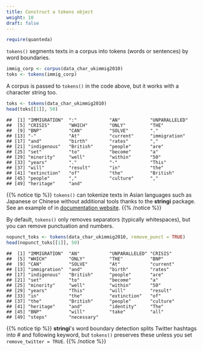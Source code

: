 ```yaml
---
title: Construct a tokens object
weight: 10
draft: false
---
```



```r
require(quanteda)
```

`tokens()` segments texts in a corpus into tokens (words or sentences) by word boundaries. 


```r
immig_corp <- corpus(data_char_ukimmig2010)
toks <- tokens(immig_corp)
```

A corpus is passed to `tokens()` in the code above, but it works with a character string too.


```r
toks <- tokens(data_char_ukimmig2010)
head(toks[[1]], 50)
```

```
##  [1] "IMMIGRATION"  ":"            "AN"           "UNPARALLELED"
##  [5] "CRISIS"       "WHICH"        "ONLY"         "THE"         
##  [9] "BNP"          "CAN"          "SOLVE"        "."           
## [13] "-"            "At"           "current"      "immigration" 
## [17] "and"          "birth"        "rates"        ","           
## [21] "indigenous"   "British"      "people"       "are"         
## [25] "set"          "to"           "become"       "a"           
## [29] "minority"     "well"         "within"       "50"          
## [33] "years"        "."            "-"            "This"        
## [37] "will"         "result"       "in"           "the"         
## [41] "extinction"   "of"           "the"          "British"     
## [45] "people"       ","            "culture"      ","           
## [49] "heritage"     "and"
```

{{% notice tip %}}
`tokens()` can tokenize texts in Asian languages such as Japanese or Chinese without additional tools thanks to the **stringi** package. See an example of in [documentation website](https://quanteda.io/articles/pkgdown/examples/chinese.html).
{{% /notice %}}

By default, `tokens()` only removes separators (typically whitespaces), but you can remove punctuation and numbers.


```r
nopunct_toks <- tokens(data_char_ukimmig2010, remove_punct = TRUE)
head(nopunct_toks[[1]], 50)
```

```
##  [1] "IMMIGRATION"  "AN"           "UNPARALLELED" "CRISIS"      
##  [5] "WHICH"        "ONLY"         "THE"          "BNP"         
##  [9] "CAN"          "SOLVE"        "At"           "current"     
## [13] "immigration"  "and"          "birth"        "rates"       
## [17] "indigenous"   "British"      "people"       "are"         
## [21] "set"          "to"           "become"       "a"           
## [25] "minority"     "well"         "within"       "50"          
## [29] "years"        "This"         "will"         "result"      
## [33] "in"           "the"          "extinction"   "of"          
## [37] "the"          "British"      "people"       "culture"     
## [41] "heritage"     "and"          "identity"     "The"         
## [45] "BNP"          "will"         "take"         "all"         
## [49] "steps"        "necessary"
```


{{% notice tip %}}
**stringi**'s word boundary detection splits Twitter hashtags into # and following keyword, but `tokens()` preserves these unless you set `remove_twitter = TRUE`.
{{% /notice %}}



